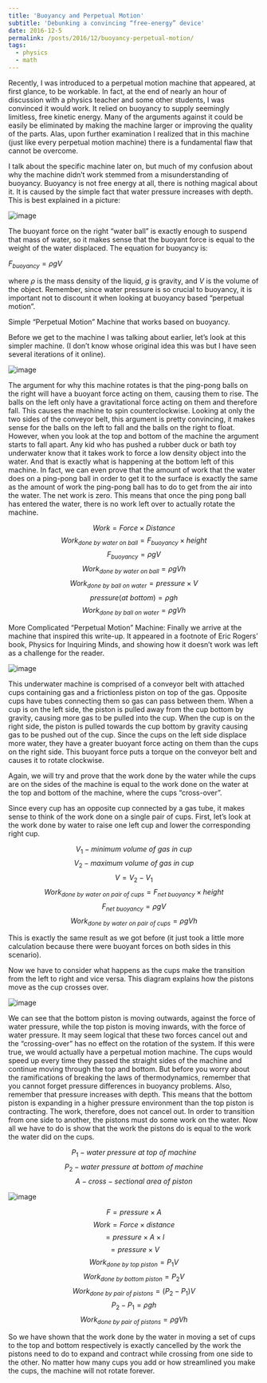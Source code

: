 ```yaml
---
title: 'Buoyancy and Perpetual Motion'
subtitle: 'Debunking a convincing “free-energy” device'
date: 2016-12-5
permalink: /posts/2016/12/buoyancy-perpetual-motion/
tags:
  - physics
  - math
---
```


Recently, I was introduced to a perpetual motion machine that appeared, at first glance, to be workable. In fact, at the end of nearly an hour of discussion with a physics teacher and some other students, I was convinced it would work. It relied on buoyancy to supply seemingly limitless, free kinetic energy. Many of the arguments against it could be easily be eliminated by making the machine larger or improving the quality of the parts. Alas, upon further examination I realized that in this machine (just like every perpetual motion machine) there is a fundamental flaw that cannot be overcome.

I talk about the specific machine later on, but much of my confusion about why the machine didn’t work stemmed from a misunderstanding of buoyancy. Buoyancy is not free energy at all, there is nothing magical about it. It is caused by the simple fact that water pressure increases with depth. This is best explained in a picture:

![image](https://github.com/user-attachments/assets/c276f979-e519-4c89-ac80-02d91f22fca1)

The buoyant force on the right “water ball” is exactly enough to suspend that mass of water, so it makes sense that the buoyant force is equal to the weight of the water displaced. The equation for buoyancy is:

 $F_{buoyancy} = \rho g V$ 

where  $\rho$  is the mass density of the liquid,  $g$  is gravity, and  $V$  is the volume of the object. Remember, since water pressure is so crucial to buoyancy, it is important not to discount it when looking at buoyancy based “perpetual motion”.

Simple “Perpetual Motion” Machine that works based on buoyancy.

Before we get to the machine I was talking about earlier, let’s look at this simpler machine. (I don’t know whose original idea this was but I have seen several iterations of it online).

![image](https://github.com/user-attachments/assets/db7cf486-94ab-4067-b5ba-de36f5e44fe1)

The argument for why this machine rotates is that the ping-pong balls on the right will have a buoyant force acting on them, causing them to rise. The balls on the left only have a gravitational force acting on them and therefore fall. This causes the machine to spin counterclockwise. Looking at only the two sides of the conveyor belt, this argument is pretty convincing, it makes sense for the balls on the left to fall and the balls on the right to float. However, when you look at the top and bottom of the machine the argument starts to fall apart. Any kid who has pushed a rubber duck or bath toy underwater know that it takes work to force a low density object into the water. And that is exactly what is happening at the bottom left of this machine. In fact, we can even prove that the amount of work that the water does on a ping-pong ball in order to get it to the surface is exactly the same as the amount of work the ping-pong ball has to do to get from the air into the water. The net work is zero. This means that once the ping pong ball has entered the water, there is no work left over to actually rotate the machine.

 $$Work = Force \times Distance$$
 $$Work_{done\ by\ water\ on\ ball} = F_{buoyancy} \times height$$
 $$F_{buoyancy} = \rho g V$$
 $$Work_{done\ by\ water\ on\ ball} = \rho g V h$$ 
 $$Work_{done\ by\ ball\ on\ water} = pressure \times V$$ 
 $$pressure (at\ bottom) = \rho g h$$ 
 $$Work_{done\ by\ ball\ on\ water} = \rho g V h$$ 

More Complicated “Perpetual Motion” Machine:
Finally we arrive at the machine that inspired this write-up. It appeared in a footnote of Eric Rogers’ book, Physics for Inquiring Minds, and showing how it doesn’t work was left as a challenge for the reader.

![image](https://github.com/user-attachments/assets/e6efa6bd-9122-4729-a1a5-14032fd20a65)

This underwater machine is comprised of a conveyor belt with attached cups containing gas and a frictionless piston on top of the gas. Opposite cups have tubes connecting them so gas can pass between them. When a cup is on the left side, the piston is pulled away from the cup bottom by gravity, causing more gas to be pulled into the cup. When the cup is on the right side, the piston is pulled towards the cup bottom by gravity causing gas to be pushed out of the cup. Since the cups on the left side displace more water, they have a greater buoyant force acting on them than the cups on the right side. This buoyant force puts a torque on the conveyor belt and causes it to rotate clockwise.

Again, we will try and prove that the work done by the water while the cups are on the sides of the machine is equal to the work done on the water at the top and bottom of the machine, where the cups “cross-over”.

Since every cup has an opposite cup connected by a gas tube, it makes sense to think of the work done on a single pair of cups. First, let’s look at the work done by water to raise one left cup and lower the corresponding right cup.

 $$V_{1} - minimum\ volume\ of\ gas\ in\ cup$$
 $$V_{2} - maximum\ volume\ of\ gas\ in\ cup$$
 $$V = V_{2} - V_{1}$$
 $$Work_{done\ by\ water\ on\ pair\ of\ cups} = F_{net\ buoyancy} \times height$$
 $$F_{net\ buoyancy} = \rho g V$$ 
 $$Work_{done\ by\ water\ on\ pair\ of\ cups} = \rho g V h$$

This is exactly the same result as we got before (it just took a little more calculation because there were buoyant forces on both sides in this scenario).

Now we have to consider what happens as the cups make the transition from the left to right and vice versa. This diagram explains how the pistons move as the cup crosses over.

![image](https://github.com/user-attachments/assets/7fbd7681-7a58-495c-b8ec-ede516bd6eb8)


We can see that the bottom piston is moving outwards, against the force of water pressure, while the top piston is moving inwards, with the force of water pressure. It may seem logical that these two forces cancel out and the “crossing-over” has no effect on the rotation of the system. If this were true, we would actually have a perpetual motion machine. The cups would speed up every time they passed the straight sides of the machine and continue moving through the top and bottom. But before you worry about the ramifications of breaking the laws of thermodynamics, remember that you cannot forget pressure differences in buoyancy problems. Also, remember that pressure increases with depth. This means that the bottom piston is expanding in a higher pressure environment than the top piston is contracting. The work, therefore, does not cancel out. In order to transition from one side to another, the pistons must do some work on the water. Now all we have to do is show that the work the pistons do is equal to the work the water did on the cups.

 $$P_{1} - water\ pressure\ at\ top\ of\ machine$$
 $$P_{2} - water\ pressure\ at\ bottom\ of\ machine$$
 $$A - cross-sectional\ area\ of\ piston$$

![image](https://github.com/user-attachments/assets/1408f9f8-ff5b-472b-96b6-dfaca263d57f)

 $$F = pressure \times A$$
 $$Work = Force \times distance$$ 
 $$= pressure \times A \times l$$ 
 $$= pressure \times V$$ 
$$Work_{done\ by\ top\ piston} = P_{1} V$$
$$Work_{done\ by\ bottom\ piston} = P_{2} V$$
$$Work_{done\ by\ pair\ of\ pistons} = (P_{2} - P_{1}) V$$
 $$P_{2} - P_{1} = \rho g h$$
$$Work_{done\ by\ pair\ of\ pistons} = \rho g V h$$

So we have shown that the work done by the water in moving a set of cups to the top and bottom respectively is exactly cancelled by the work the pistons need to do to expand and contract while crossing from one side to the other. No matter how many cups you add or how streamlined you make the cups, the machine will not rotate forever.
